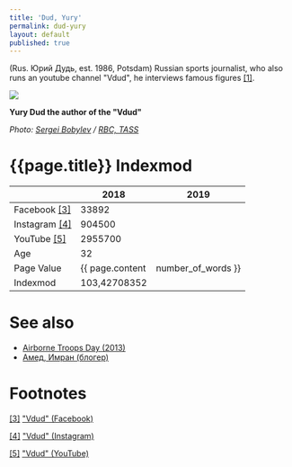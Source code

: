 ```yaml
---
title: 'Dud, Yury'
permalink: dud-yury
layout: default
published: true
---
```


(Rus. Юрий Дудь, est. 1986, Potsdam) Russian sports journalist, who also runs an youtube channel "Vdud", he interviews famous figures <span id="a1">[\[1\]](#f1)</span>.

![](https://s0.rbk.ru/v6_top_pics/resized/1180xH/media/img/1/31/755101304604311.jpg)

**Yury Dud the author of the "Vdud"**

*Photo: [Sergei Bobylev](indexmod) / [RBC, TASS](https://www.rbc.ru/rbcfreenews/5a02bdbf9a79479d04ef7a63)*

# {{page.title}} Indexmod

||2018|2019|
|-|-|-|
|Facebook <span id="a3">[\[3\]](#f3)</span>|33892||
|Instagram <span id="a4">[\[4\]](#f4)</span>|904500||
|YouTube <span id="a5">[\[5\]](#f5)</span>|2955700||
|Age|32||
|Page Value|{{ page.content | number_of_words }}||
|Indexmod|103,42708352||

# See also

+ [Airborne Troops Day (2013)](airborne-troops-day-2013)
+ [Амед, Имран (блогер)](amed-imran)

# Footnotes

[[3]](#a3) <span id="f3"></span> ["Vdud" (Facebook)](https://www.facebook.com/vdud.tv/)

[[4]](#a4) <span id="f4"></span> ["Vdud" (Instagram)](https://www.instagram.com/yurydud/?hl=en)

[[5]](#a5) <span id="f5"></span> ["Vdud" (YouTube)](https://www.youtube.com/channel/UCMCgOm8GZkHp8zJ6l7_hIuA/about)
